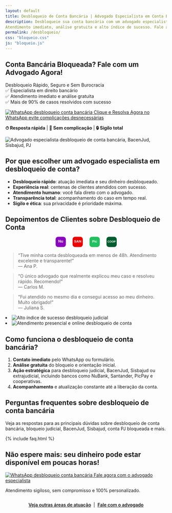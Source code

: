 ```yaml
---
layout: default
title: Desbloqueio de Conta Bancária | Advogado Especialista em Conta Bloqueada, PJ e Judicial
description: Desbloqueie sua conta bancária com um advogado especialista em bloqueio judicial e conta PJ bloqueada.
Atendimento imediato, análise gratuita e alto índice de sucesso. Fale agora no WhatsApp!
permalink: /desbloqueio/
css: "bloqueio.css"
js: "bloqueio.js"
---
```

<section class="hero-overlay niche-hero fade-in">
  <div class="hero-content">
    <div class="hero-text">
      <h1 class="headline fade-in">Conta Bancária Bloqueada? <span class="destaque">Fale com um Advogado Agora!</span>
      </h1>
      <p class="subheadline fade-in delay-1">Desbloqueio Rápido, Seguro e Sem Burocracia <br>
        ✅ Especialista em direito bancário<br>
        ✅ Atendimento imediato e análise gratuita <br>
        ✅ Mais de 90% de casos resolvidos com sucesso</p>
      <a class="wpp-btn fade-in delay-3 niche-cta cta-final"
        href="https://wa.me/5547997441694?text=Ol%C3%A1%2C+gostaria+de+ajuda+com+desbloqueio+de+conta+banc%C3%A1ria"
        target="_blank" rel="noopener" aria-label="Fale agora no WhatsApp">
        <span class="wpp-icon" aria-hidden="true">
          <img src="{{ '/assets/img/whatsapp.svg' | relative_url }}" alt="WhatsApp desbloqueio conta bancária">
        </span>
        Clique e Resolva Agora no WhatsApp <span class="badge-imediato"> evite complicações desnecessárias</span>
      </a>
      <p class="hero-obs fade-in delay-4 niche-trust"><strong>⏱ Resposta rápida</strong> | <strong>📑 Sem
          complicação</strong>
        | <strong>🔒 Sigilo total</strong></p>
    </div>
    <div class="hero-img fade-in delay-2">
      <img src="{{ '/assets/img/murilo-ramos.png' | relative_url }}"
        alt="Advogado especialista desbloqueio de conta bancária, BacenJud, Sisbajud, PJ" class="advogado-foto">
    </div>
  </div>
</section>

<section class="niche-explain fade-in delay-2">
  <h2>Por que escolher um advogado especialista em desbloqueio de conta?</h2>
  <ul class="niche-benefits">
    <li><strong>Desbloqueio rápido</strong>: atuação imediata e seu dinheiro desbloqueado.</li>
    <li><strong>Experiência real</strong>: centenas de clientes atendidos com sucesso.</li>
    <li><strong>Atendimento humano</strong>: você fala direto com o advogado.</li>
    <li><strong>Transparência total</strong>: acompanhamento do caso em tempo real.</li>
    <li><strong>Sigilo e ética</strong>: sua privacidade é prioridade máxima.</li>
  </ul>
</section>

<section class="niche-social-proof fade-in delay-3">
  <h2>Depoimentos de Clientes sobre Desbloqueio de Conta</h2>
  <div class="bancos-experiencia"
    style="display:flex;justify-content:center;gap:1.5em;margin-bottom:1.2em;flex-wrap:wrap;">
    <img src="/assets/img/banco-nubank.svg" alt="NuBank" title="NuBank" style="height:32px;width:auto;" loading="lazy">
    <img src="/assets/img/banco-santander.svg" alt="Santander" title="Santander" style="height:32px;width:auto;"
      loading="lazy">
    <img src="/assets/img/banco-picpay.svg" alt="PicPay" title="PicPay" style="height:32px;width:auto;" loading="lazy">
    <img src="/assets/img/banco-cooperativa.svg" alt="Cooperativas" title="Cooperativas" style="height:32px;width:auto;"
      loading="lazy">
  </div>
  <div class="niche-testimonials depoimentos">
    <blockquote>“Tive minha conta desbloqueada em menos de 48h. Atendimento excelente e transparente!”<br><span
        class="depoente">— Ana P.</span></blockquote>
    <blockquote>“O único advogado que realmente explicou meu caso e resolveu rápido. Recomendo!”<br><span
        class="depoente">— Carlos M.</span></blockquote>
    <blockquote>“Fui atendido no mesmo dia e consegui acesso ao meu dinheiro. Muito obrigado!”<br><span
        class="depoente">— Juliana S.</span></blockquote>
  </div>
  <div class="provas-badges niche-trust">
    <li><img src="{{ '/assets/img/badge-success.svg' | relative_url }}"
        alt="Alto índice de sucesso desbloqueio judicial"></li>
    <li><img src="{{ '/assets/img/badge-presencial-online.svg' | relative_url }}"
        alt="Atendimento presencial e online desbloqueio de conta"></li>
  </div>
</section>

<section class="niche-explain fade-in delay-4">
  <h2>Como funciona o desbloqueio de conta bancária?</h2>
  <ol class="niche-steps">
    <li><strong>Contato imediato</strong> pelo WhatsApp ou formulário.</li>
    <li><strong>Análise gratuita</strong> do bloqueio e orientação inicial.</li>
    <li><strong>Ação estratégica</strong> para desbloqueio judicial, BacenJud, Sisbajud ou extrajudicial, incluindo
      bancos como NuBank, Santander, PicPay e cooperativas.</li>
    <li><strong>Acompanhamento</strong> e atualização constante até a liberação da conta.</li>
  </ol>
</section>

<section class="niche-explain fade-in delay-5 niche-faq">
  <h2>Perguntas frequentes sobre desbloqueio de conta bancária</h2>
  <p>Veja as respostas para as principais dúvidas sobre desbloqueio de conta bancária, bloqueio judicial, BacenJud,
    Sisbajud, conta PJ bloqueada e mais.</p>
  {% include faq.html %}
</section>

<section class="cta-urgencia fade-in delay-6 niche-cta-bottom" id="cta">
  <h2>Não espere mais: seu dinheiro pode estar disponível em poucas horas!</h2>
  <a class="wpp-btn cta-final"
    href="https://wa.me/5547997441694?text=Ol%C3%A1%2C+gostaria+de+ajuda+com+desbloqueio+de+conta+banc%C3%A1ria"
    target="_blank" rel="noopener" aria-label="Fale agora no WhatsApp">
    <span class="wpp-icon" aria-hidden="true">
      <img src="{{ '/assets/img/whatsapp.svg' | relative_url }}" alt="WhatsApp desbloqueio conta bancária">
    </span>
    Fale agora com o advogado especialista
  </a>
  <p class="cta-obs">Atendimento sigiloso, sem compromisso e 100% personalizado.</p>
</section>

<!-- Linkagem interna -->
<div style="text-align:center; margin:2em 0 0 0;">
  <a href="/areas/" style="color:var(--azul);text-decoration:underline;font-weight:600;">Veja outras áreas de
    atuação</a> &nbsp;|&nbsp;
  <a href="/contato/" style="color:var(--azul);text-decoration:underline;font-weight:600;">Fale com o advogado</a>
</div>